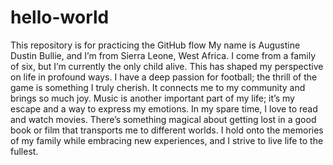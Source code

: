 # hello-world
This repository is for practicing the GitHub flow
My name is Augustine Dustin Bullie, and I’m from Sierra Leone, West Africa. I come from a family of six, but I’m currently the only child alive. This has shaped my perspective on life in profound ways. I have a deep passion for football; the thrill of the game is something I truly cherish. It connects me to my community and brings so much joy. Music is another important part of my life; it’s my escape and a way to express my emotions. In my spare time, I love to read and watch movies. There’s something magical about getting lost in a good book or film that transports me to different worlds. I hold onto the memories of my family while embracing new experiences, and I strive to live life to the fullest.
